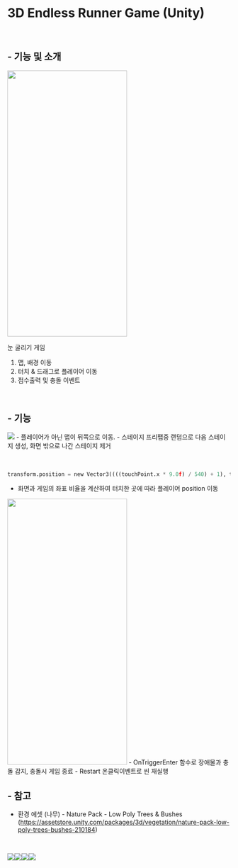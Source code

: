 # 3D Endless Runner Game (Unity)
<br/>

## - 기능 및 소개
<img src="https://user-images.githubusercontent.com/86781939/226393913-6a1f9008-8c74-426c-846b-9da9d9d6314f.gif"  width="270" height="600" >

눈 굴리기 게임

   1. 맵, 배경 이동
   2. 터치 & 드래그로 플레이어 이동
   3. 점수출력 및 충돌 이벤트
<br/>

## - 기능
<img src="https://user-images.githubusercontent.com/86781939/226394234-18966f08-8a29-4d0b-b494-567c5a694633.gif">
   - 플레이어가 아닌 맵이 뒤쪽으로 이동.
   - 스테이지 프리팹중 랜덤으로 다음 스테이지 생성, 화면 밖으로 나간 스테이지 제거
<br/><br/><br/>

```python
transform.position = new Vector3((((touchPoint.x * 9.0f) / 540) + 1), transform.position.y, transform.position.z);
```
   - 화면과 게임의 좌표 비율을 계산하여 터치한 곳에 따라 플레이어 position 이동
   
<img src="https://user-images.githubusercontent.com/86781939/226395843-aa6c9d65-28b9-484a-b0f5-25f58b659387.gif"  width="270" height="600" >
   - OnTriggerEnter 함수로 장애물과 충돌 감지, 충돌시 게임 종료
   - Restart 온클릭이벤트로 씬 재실행
<br/>

## - 참고
  - 환경 에셋 (나무) - Nature Pack - Low Poly Trees & Bushes (https://assetstore.unity.com/packages/3d/vegetation/nature-pack-low-poly-trees-bushes-210184)
<br/>

<img src="https://img.shields.io/badge/Unity-212121?style=for-the-badge&logo=Unity&logoColor=white"><img src="https://img.shields.io/badge/Visual%20Studio-5C2D91?style=for-the-badge&logo=Visual%20Studio&logoColor=white"><img src="https://img.shields.io/badge/C%20Sharp-239120?style=for-the-badge&logo=C%20Sharp&logoColor=white"><img src="https://img.shields.io/badge/GitHub-181717?style=for-the-badge&logo=GitHub&logoColor=white">
